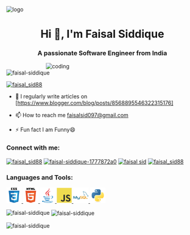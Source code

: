 ![logo](https://github.com/Faisal-siddique/Faisal-siddique/blob/main/Github%20Banner.png)
 <br           br>
<h1 align="center">Hi 👋, I'm Faisal Siddique</h1>
<h3 align="center">A passionate Software Engineer from India</h3>

<img align="right" alt="coding" width="400" src="https://encrypted-tbn0.gstatic.com/images?q=tbn:ANd9GcSAoTJjowRE6qWDsYQUKreaDKJCB0hDKtUBCQ&sa">

<p align="left"> <img src="https://komarev.com/ghpvc/?username=faisal-siddique&label=Profile%20views&color=0e75b6&style=flat" alt="faisal-siddique" /> </p>

<p align="left"> <a href="https://twitter.com/faisal_sid88" target="blank"><img src="https://img.shields.io/twitter/follow/faisal_sid88?logo=twitter&style=for-the-badge" alt="faisal_sid88" /></a> </p>

- 📝 I regularly write articles on [https://www.blogger.com/blog/posts/8568895546322315176]

- 📫  How to reach me faisalsid097@gmail.com 
      <br             br>    

- ⚡ Fun fact I am Funny😄

<h3 align="left">Connect with me:</h3>
<p align="left">
<a href="https://twitter.com/faisal_sid88" target="blank"><img align="center" src="https://raw.githubusercontent.com/rahuldkjain/github-profile-readme-generator/master/src/images/icons/Social/twitter.svg" alt="faisal_sid88" height="30" width="40" /></a>
<a href="https://linkedin.com/in/faisal-siddique-1777872a0" target="blank"><img align="center" src="https://raw.githubusercontent.com/rahuldkjain/github-profile-readme-generator/master/src/images/icons/Social/linked-in-alt.svg" alt="faisal-siddique-1777872a0" height="30" width="40" /></a>
<a href="https://fb.com/faisal sid" target="blank"><img align="center" src="https://raw.githubusercontent.com/rahuldkjain/github-profile-readme-generator/master/src/images/icons/Social/facebook.svg" alt="faisal sid" height="30" width="40" /></a>
<a href="https://instagram.com/faisal_sid88" target="blank"><img align="center" src="https://raw.githubusercontent.com/rahuldkjain/github-profile-readme-generator/master/src/images/icons/Social/instagram.svg" alt="faisal_sid88" height="30" width="40" /></a>
</p>

<h3 align="left">Languages and Tools:</h3>
<p align="left"> <a href="https://www.w3schools.com/css/" target="_blank" rel="noreferrer"> <img src="https://raw.githubusercontent.com/devicons/devicon/master/icons/css3/css3-original-wordmark.svg" alt="css3" width="40" height="40"/> </a> <a href="https://www.w3.org/html/" target="_blank" rel="noreferrer"> <img src="https://raw.githubusercontent.com/devicons/devicon/master/icons/html5/html5-original-wordmark.svg" alt="html5" width="40" height="40"/> </a> <a href="https://www.java.com" target="_blank" rel="noreferrer"> <img src="https://raw.githubusercontent.com/devicons/devicon/master/icons/java/java-original.svg" alt="java" width="40" height="40"/> </a> <a href="https://developer.mozilla.org/en-US/docs/Web/JavaScript" target="_blank" rel="noreferrer"> <img src="https://raw.githubusercontent.com/devicons/devicon/master/icons/javascript/javascript-original.svg" alt="javascript" width="40" height="40"/> </a> <a href="https://www.mysql.com/" target="_blank" rel="noreferrer"> <img src="https://raw.githubusercontent.com/devicons/devicon/master/icons/mysql/mysql-original-wordmark.svg" alt="mysql" width="40" height="40"/> </a> <a href="https://www.python.org" target="_blank" rel="noreferrer"> <img src="https://raw.githubusercontent.com/devicons/devicon/master/icons/python/python-original.svg" alt="python" width="40" height="40"/> </a> </p>

<p><img align="left" src="https://github-readme-stats.vercel.app/api/top-langs?username=faisal-siddique&show_icons=true&locale=en&layout=compact" alt="faisal-siddique" /></p>

<p>&nbsp;<img align="center" src="https://github-readme-stats.vercel.app/api?username=faisal-siddique&show_icons=true&locale=en" alt="faisal-siddique" /></p>

<p><img align="center" src="https://github-readme-streak-stats.herokuapp.com/?user=faisal-siddique&" alt="faisal-siddique" /></p>
